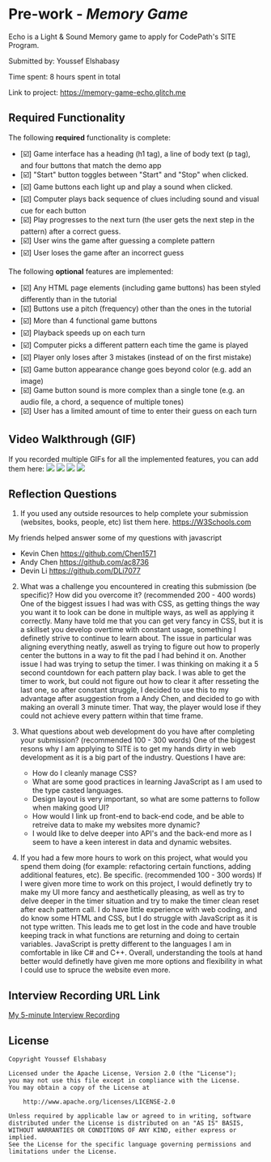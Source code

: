# Pre-work - *Memory Game*

Echo is a Light & Sound Memory game to apply for CodePath's SITE Program. 

Submitted by: Youssef Elshabasy

Time spent: 8 hours spent in total

Link to project: https://memory-game-echo.glitch.me

## Required Functionality

The following **required** functionality is complete:

* [:ballot_box_with_check:] Game interface has a heading (h1 tag), a line of body text (p tag), and four buttons that match the demo app
* [:ballot_box_with_check:] "Start" button toggles between "Start" and "Stop" when clicked. 
* [:ballot_box_with_check:] Game buttons each light up and play a sound when clicked. 
* [:ballot_box_with_check:] Computer plays back sequence of clues including sound and visual cue for each button
* [:ballot_box_with_check:] Play progresses to the next turn (the user gets the next step in the pattern) after a correct guess. 
* [:ballot_box_with_check:] User wins the game after guessing a complete pattern
* [:ballot_box_with_check:] User loses the game after an incorrect guess

The following **optional** features are implemented:

* [:ballot_box_with_check:] Any HTML page elements (including game buttons) has been styled differently than in the tutorial
* [:ballot_box_with_check:] Buttons use a pitch (frequency) other than the ones in the tutorial
* [:ballot_box_with_check:] More than 4 functional game buttons
* [:ballot_box_with_check:] Playback speeds up on each turn
* [:ballot_box_with_check:] Computer picks a different pattern each time the game is played
* [:ballot_box_with_check:] Player only loses after 3 mistakes (instead of on the first mistake)
* [:ballot_box_with_check:] Game button appearance change goes beyond color (e.g. add an image)
* [:ballot_box_with_check:] Game button sound is more complex than a single tone (e.g. an audio file, a chord, a sequence of multiple tones)
* [:ballot_box_with_check:] User has a limited amount of time to enter their guess on each turn

## Video Walkthrough (GIF)

If you recorded multiple GIFs for all the implemented features, you can add them here:
![](gif1-link-here)
![](gif2-link-here)
![](gif3-link-here)
![](gif4-link-here)

## Reflection Questions
1. If you used any outside resources to help complete your submission (websites, books, people, etc) list them here. 
https://W3Schools.com

My friends helped answer some of my questions with javascript
- Kevin Chen    https://github.com/Chen1571
- Andy Chen     https://github.com/ac8736
- Devin Li      https://github.com/DLi7077


2. What was a challenge you encountered in creating this submission (be specific)? How did you overcome it? (recommended 200 - 400 words) 
One of the biggest issues I had was with CSS, as getting things the way you want it to look can be done in multiple ways, as well as applying it correctly. Many have told me that you can get very fancy in CSS, but it is a skillset you develop overtime with constant usage, something I definetly strive to continue to learn about. The issue in particular was aligning everything neatly, aswell as trying to figure out how to properly center the buttons in a way to fit the pad I had behind it on. Another issue I had was trying to setup the timer. I was thinking on making it a 5 second countdown for each pattern play back. I was able to get the timer to work, but could not figure out how to clear it after resseting the last one, so after constant struggle, I decided to use this to my advantage after  asuggestion from a Andy Chen, and decided to go with making an overall 3 minute timer. That way, the player would lose if they could not achieve every pattern within that time frame.

3. What questions about web development do you have after completing your submission? (recommended 100 - 300 words) 
One of the biggest resons why I am applying to SITE is to get my hands dirty in web development as it is a big part of the industry. Questions I have are:
    - How do I cleanly manage CSS?
    - What are some good practices in learning JavaScript as I am used to the type casted languages.
    - Design layout is very important, so what are some patterns to follow when making good UI?
    - How would I link up front-end to back-end code, and be able to retreive data to make my websites more dynamic?
    - I would like to delve deeper into API's and the back-end more as I seem to have a keen interest in data and dynamic websites.

4. If you had a few more hours to work on this project, what would you spend them doing (for example: refactoring certain functions, adding additional features, etc). Be specific. (recommended 100 - 300 words) 
If I were given more time to work on this project, I would definetly try to make my UI more fancy and aesthetically pleasing, as well as try to delve deeper in the timer situation and try to make the timer clean reset after each pattern call. I do have little experience with web coding, and do know some HTML and CSS, but I do struggle with JavaScript as it is not type written. This leads me to get lost in the code and have trouble keeping track in what functions are returning and doing to certain variables. JavaScript is pretty different to the languages I am in comfortable in like C# and C++. Overall, understanding the tools at hand better would definetly have given me more options and flexibility in what I could use to spruce the website even more.


## Interview Recording URL Link

[My 5-minute Interview Recording](your-link-here)


## License

    Copyright Youssef Elshabasy

    Licensed under the Apache License, Version 2.0 (the "License");
    you may not use this file except in compliance with the License.
    You may obtain a copy of the License at

        http://www.apache.org/licenses/LICENSE-2.0

    Unless required by applicable law or agreed to in writing, software
    distributed under the License is distributed on an "AS IS" BASIS,
    WITHOUT WARRANTIES OR CONDITIONS OF ANY KIND, either express or implied.
    See the License for the specific language governing permissions and
    limitations under the License.